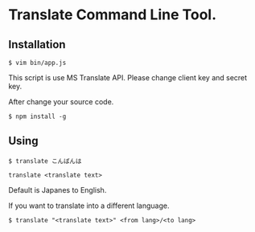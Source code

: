 # Translate Command Line Tool.

## Installation

```
$ vim bin/app.js
```

This script is use MS Translate API.
Please change client key and secret key.

After change your source code.

```
$ npm install -g
```

## Using

```
$ translate こんばんは
```

```
translate <translate text>
```

Default is Japanes to English.

If you want to translate into a different language.

```
$ translate "<translate text>" <from lang>/<to lang>
```
